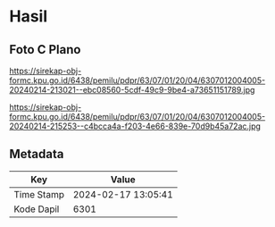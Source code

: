 # Hasil

## Foto C Plano

https://sirekap-obj-formc.kpu.go.id/6438/pemilu/pdpr/63/07/01/20/04/6307012004005-20240214-213021--ebc08560-5cdf-49c9-9be4-a73651151789.jpg

https://sirekap-obj-formc.kpu.go.id/6438/pemilu/pdpr/63/07/01/20/04/6307012004005-20240214-215253--c4bcca4a-f203-4e66-839e-70d9b45a72ac.jpg


## Metadata

| Key        | Value               |
| ---------- | ------------------- |
| Time Stamp | 2024-02-17 13:05:41 |
| Kode Dapil | 6301                |



